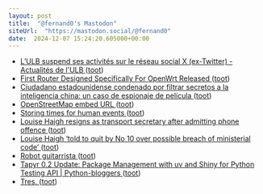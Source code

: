 ```yaml
---
layout: post
title:  "@fernand0's Mastodon"
siteUrl:  "https://mastodon.social/@fernand0"
date:  2024-12-07 15:24:20.605000+00:00
---
```

*  [L’ULB suspend ses activités sur le réseau social X (ex-Twitter) - Actualités de l'ULB ](https://actus.ulb.be/fr/presse/communiques-de-presse/institution/lulb-suspend-ses-activites-sur-le-reseau-social-x-ex-twitte) ([toot](https://mastodon.social/@fernand0/113612230531734284))
*  [First Router Designed Specifically For OpenWrt Released ](https://sfconservancy.org/news/2024/nov/29/openwrt-one-wireless-router-now-ships-black-friday) ([toot](https://mastodon.social/@fernand0/113611461742227371))
*  [Ciudadano estadounidense condenado por filtrar secretos a la inteligencia china: un caso de espionaje de película ](https://unaaldia.hispasec.com/2024/11/ciudadano-estadounidense-condenado-por-filtrar-secretos-a-la-inteligencia-china-un-caso-de-espionaje-de-pelicula.htm) ([toot](https://mastodon.social/@fernand0/113611303163040917))
*  [OpenStreetMap embed URL ](https://simonwillison.net/2024/Nov/25/openstreetmap-embed-url/#atom-everythin) ([toot](https://mastodon.social/@fernand0/113610964770810712))
*  [Storing times for human events ](https://simonwillison.net/2024/Nov/27/storing-times-for-human-events/#atom-everythin) ([toot](https://mastodon.social/@fernand0/113610745112795982))
*  [Louise Haigh resigns as transport secretary after admitting phone offence ](https://www.theguardian.com/politics/2024/nov/29/louise-haigh-resigns-as-transport-secretar) ([toot](https://mastodon.social/@fernand0/113609874958341059))
*  [Louise Haigh ‘told to quit by No 10 over possible breach of ministerial code’ ](https://www.theguardian.com/politics/2024/nov/29/louise-haigh-told-to-quit-by-no-10-over-possible-breach-of-ministerial-cod) ([toot](https://mastodon.social/@fernand0/113609271480803595))
*  [Robot guitarrista ](https://www.flickr.com/photos/fernand0/54174894032) ([toot](https://mastodon.social/@fernand0/113609256338111351))
*  [Tapyr 0.2 Update: Package Management with uv and Shiny for Python Testing API \| Python-bloggers ](https://python-bloggers.com/2024/11/tapyr-0-2-update-package-management-with-uv-and-shiny-for-python-testing-api) ([toot](https://mastodon.social/@fernand0/113607272551331215))
*  [Tres. ](https://avecesunafoto.wordpress.com/2024/12/06/tres) ([toot](https://mastodon.social/@fernand0/113607197857930953))
